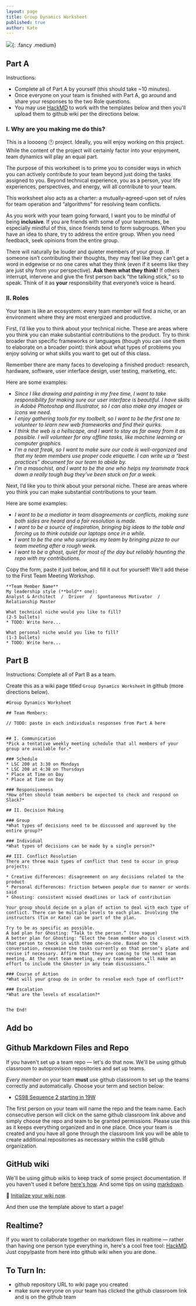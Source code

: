 ```yaml
---
layout: page
title: Group Dynamics Worksheet
published: true
author: Kate
---
```


![](img/successville.gif){: .fancy .medium}


## Part A
Instructions:
* Complete all of Part A by yourself (this should take ~10 minutes). 
* Once everyone on your team is finished with Part A, go around and share your responses to the two Role questions.
* You may use [HackMD](https://hackmd.io) to work with the templates below and then you'll upload them to github wiki per the directions below.

### I. Why are you making me do this?

This is a loooong 🕐 project. Ideally, you will enjoy working on this project. While the content of the project will certainly factor into your enjoyment, team dynamics will play an equal part.

The purpose of this worksheet is to prime you to consider ways in which you can actively contribute to your team beyond just doing the tasks assigned to you. Beyond technical experience, you as a person, your life experiences, perspectives, and energy, will all contribute to your team.

This worksheet also acts as a charter: a mutually-agreed-upon set of rules for team operation and “algorithms” for resolving team conflicts.

As you work with your team going forward, I want you to be mindful of being **inclusive**. If you are friends with some of your teammates, be especially mindful of this, since friends tend to form subgroups. When you have an idea to share, try to address the entire group. When you need feedback, seek opinions from the entire group.

There will naturally be louder and quieter members of your group. If someone isn’t contributing their thoughts, they may feel like they can’t get a word in edgewise or no one cares what they think (even if it seems like they are just shy from your perspective). **Ask them what they think!** If others interrupt, intervene and give the first person back “the talking stick,” so to speak. Think of it as **your** responsibility that everyone’s voice is heard.

### II. Roles

Your team is like an ecosystem: every team member will find a niche, or an environment where they are most energized and productive. 

First, I’d like you to think about your technical niche. These are areas where you think you can make substantial contributions to the product. Try to think broader than specific frameworks or languages (though you can use them to elaborate on a broader point): think about what types of problems you enjoy solving or what skills you want to get out of this class.

Remember there are many faces to developing a finished product: research, hardware, software, user interface design, user testing, marketing, etc.

Here are some examples:
* *Since I like drawing and painting in my free time, I want to take responsibility for making sure our user interface is beautiful. I have skills in Adobe Photoshop and Illustrator, so I can also make any images or icons we need.*
* *I enjoy gathering tools for my toolbelt, so I want to be the first one to volunteer to learn new web frameworks and find their quirks.*
* *I think the web is a hellscape, and I want to stay as far away from it as possible. I will volunteer for any offline tasks, like machine learning or computer graphics.*
* *I’m a neat freak, so I want to make sure our code is well-organized and that my team members use proper code etiquette. I can write up a “best practices” document for our team to abide by.*
* *I’m a masochist, and I want to be the one who helps my teammate track down a really tough bug they’ve been stuck on for a week.*

Next, I’d like you to think about your personal niche. These are areas where you think you can make substantial contributions to your team.

Here are some examples:
* *I want to be a mediator in team disagreements or conflicts, making sure both sides are heard and a fair resolution is made.*
* *I want to be a source of inspiration, bringing big ideas to the table and forcing us to think outside our laptops once in a while.*
* *I want to be the one who surprises my team by bringing pizza to our team meeting after a rough week.*
* *I want to be a ghost, quiet for most of the day but reliably haunting the repo with my contributions.*


Copy the form, paste it just below, and fill it out for yourself!   We'll add these to the First Team Meeting Workshop. 


```
**Team Member Name**
My leadership style (**bold** one): 
Analyst & Architect  /  Driver  /  Spontaneous Motivator  /  Relationship Master

What technical niche would you like to fill?  
(2-5 bullets)
* TODO: Write here...

What personal niche would you like to fill?  
(1-3 bullets)
* TODO: Write here...
```


## Part B
Instructions: Complete all of Part B as a team. 

Create this as a wiki page titled `Group Dynamics Worksheet` in github (more directions below).

```
#Group Dynamics Worksheet

## Team Members:

// TODO: paste in each individuals responses from Part A here


## I. Communication
*Pick a tentative weekly meeting schedule that all members of your group are available for.*

### Schedule
* LSC 200 at 3:30 on Mondays
* LSC 200 at 4:30 on Thursdays
* Place at Time on Day
* Place at Time on Day

### Responsiveness
*How often should team members be expected to check and respond on Slack?*

## II. Decision Making

### Group
*What types of decisions need to be discussed and approved by the entire group?*

### Individual
*What types of decisions can be made by a single person?*

## III. Conflict Resolution
There are three main types of conflict that tend to occur in group projects:

* Creative differences: disagreement on any decisions related to the product
* Personal differences: friction between people due to manner or words said
* Ghosting: consistent missed deadlines or lack of contribution

Your group should decide on a plan of action to deal with each type of conflict. There can be multiple levels to each plan. Involving the instructors (Tim or Kate) can be part of the plan.

Try to be as specific as possible. 
A bad plan for Ghosting: “Talk to the person.” (too vague)
A better plan for Ghosting: “Elect the team member who is closest with that person to check in with them one-on-one. Based on the conversation, reexamine the tasks currently on that person’s plate and revise if necessary. Affirm that they are coming to the next team meeting. At the next team meeting, every team member will make an effort to include the Ghoster in any team discussions.”

### Course of Action
*What will your group do in order to resolve each type of conflict?*

### Escalation
*What are the levels of escalation?*


The End!
```

## Add bo

## Github Markdown Files and Repo

If you haven't set up a team repo — let's do that now. We'll be using github classroom to autoprovision repositories and set up teams.

*Every member* on your team **must** use github classroom to set up the teams correctly and automatically.  Choose your term and section below:

<!-- * [CS98 Sequence 1 starting in 18F](https://classroom.github.com/g/ufxi8lbB) -->
* [CS98 Sequence 2 starting in 19W](https://classroom.github.com/g/pSIwnWcg)

The first person on your team will name the repo and the team name. Each consecutive person will click on the same github classroom link above and simply choose the repo and team to be granted permissions. Please use this as it keeps everything organized and in one place.  Once your team is created and you have all gone through the classroom link you will be able to create additional repositories as necessary within the cs98 github organization.

## GitHub wiki

We'll be using github wikis to keep track of some project documentation. If you haven't used it before [here's how](https://help.github.com/articles/about-github-wikis/). And some tips on using [markdown](https://guides.github.com/features/mastering-markdown/).

🚀 [Initialize your wiki now](https://help.github.com/articles/about-github-wikis/).

And then use the template above to start a page!

## Realtime? 

If you want to collaborate together on markdown files in realtime — rather than having one person type everything in, here's a cool free tool: [HackMD](https://hackmd.io).   Just copy/paste from here into github wiki when you are done. 


## To Turn In:

  * github repository URL to wiki page you created
  * make sure everyone on your team has clicked the github classroom link and is on the github team

